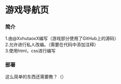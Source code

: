 # 游戏导航页
### 简介
1.由@XxhutaoxX编写（游戏部分使用了GitHub上的源码）  
2.允许进行私人改编。（需要在代码中添加注释<!--- Written by Hutao --->）  
3.使用html，css进行编写
### 部署
这么简单的东西还需要教？（）
